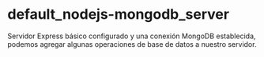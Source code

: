 # default_nodejs-mongodb_server
Servidor Express básico configurado y una conexión MongoDB establecida, podemos agregar algunas operaciones de base de datos a nuestro servidor.
